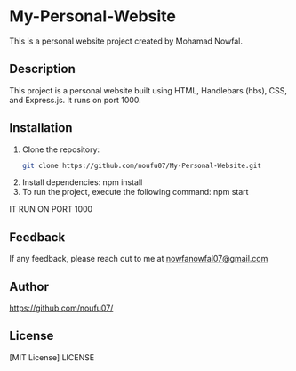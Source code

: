 # My-Personal-Website

This is a personal website project created by Mohamad Nowfal.

## Description

This project is a personal website built using HTML, Handlebars (hbs), CSS, and Express.js. It runs on port 1000.

## Installation

1. Clone the repository:
   ```sh
   git clone https://github.com/noufu07/My-Personal-Website.git
2. Install dependencies:
    npm install
3. To run the project, execute the following command:
    npm start
   
IT RUN ON PORT 1000

## Feedback
If any feedback, please reach out to me at nowfanowfal07@gmail.com

## Author
https://github.com/noufu07/

## License
[MIT License] LICENSE
